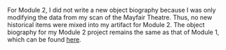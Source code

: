 For Module 2, I did not write a new object biography because I was only modifying the data from my scan of the Mayfair Theatre. Thus, no new historical items were mixed into my artifact for Module 2. The object biography for my Module 2 project remains the same as that of Module 1, which can be found [here](https://github.com/jacqueline-lee/hist3812-example-repo-for-artifact/tree/master/object-biography).
